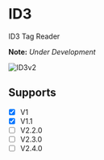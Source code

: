 # ID3
ID3 Tag Reader

**Note:** *Under Development*

![ID3v2](http://id3.org/Developer%20Information?action=AttachFile&do=get&target=id3v2.png "ID3v2")

## Supports
* [x] V1
* [x] V1.1
* [ ] V2.2.0
* [ ] V2.3.0
* [ ] V2.4.0
